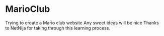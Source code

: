 # MarioClub
Trying to create a Mario club website
Any sweet ideas will be nice
Thanks to NetNija for taking through this learning process.
